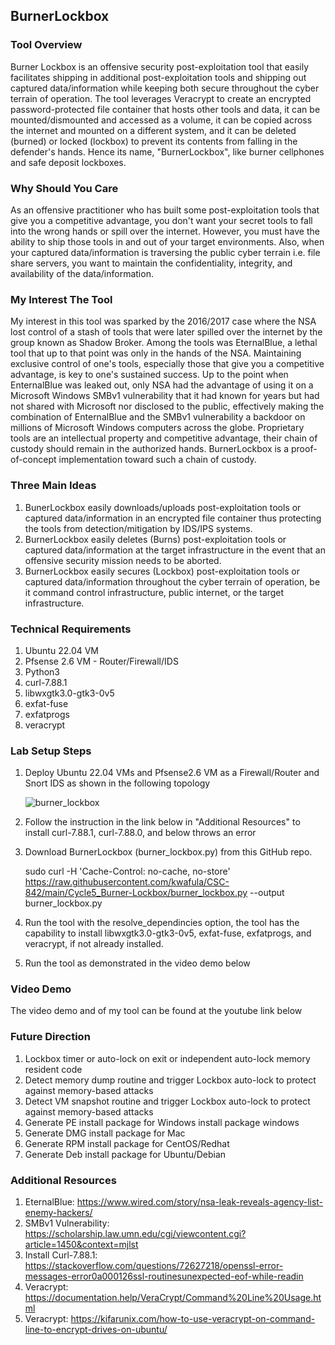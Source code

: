 
## BurnerLockbox

### Tool Overview 
Burner Lockbox is an offensive security post-exploitation tool that easily facilitates shipping in additional post-exploitation tools and shipping out captured data/information while keeping both secure throughout the cyber terrain of operation. The tool leverages Veracrypt to create an encrypted password-protected file container that hosts other tools and data, it can be mounted/dismounted and accessed as a volume, it can be copied across the internet and mounted on a different system, and it can be deleted (burned) or locked (lockbox) to prevent its contents from falling in the defender's hands. Hence its name, "BurnerLockbox", like burner cellphones and safe deposit lockboxes.

### Why Should You Care 
As an offensive practitioner who has built some post-exploitation tools that give you a competitive advantage, you don't want your secret tools to fall into the wrong hands or spill over the internet. However, you must have the ability to ship those tools in and out of your target environments. Also, when your captured data/information is traversing the public cyber terrain i.e. file share servers, you want to maintain the confidentiality, integrity, and availability of the data/information.

### My Interest The Tool
My interest in this tool was sparked by the 2016/2017 case where the NSA lost control of a stash of tools that were later spilled over the internet by the group known as Shadow Broker. Among the tools was EternalBlue, a lethal tool that up to that point was only in the hands of the NSA. Maintaining exclusive control of one's tools, especially those that give you a competitive advantage, is key to one's sustained success. Up to the point when EnternalBlue was leaked out, only NSA had the advantage of using it on a Microsoft Windows SMBv1 vulnerability that it had known for years but had not shared with Microsoft nor disclosed to the public, effectively making the combination of EnternalBlue and the SMBv1 vulnerability a backdoor on millions of Microsoft Windows computers across the globe. Proprietary tools are an intellectual property and competitive advantage, their chain of custody should remain in the authorized hands. BurnerLockbox is a proof-of-concept implementation toward such a chain of custody.

### Three Main Ideas
1) BunerLockbox easily downloads/uploads post-exploitation tools or captured data/information in an encrypted file container thus protecting the tools from detection/mitigation by IDS/IPS systems.
2) BurnerLockbox easily deletes (Burns) post-exploitation tools or captured data/information at the target infrastructure in the event that an offensive security mission needs to be aborted.
3) BurnerLockbox easily secures (Lockbox) post-exploitation tools or captured data/information throughout the cyber terrain of operation, be it command control infrastructure, public internet, or the target infrastructure.

### Technical Requirements
1) Ubuntu 22.04 VM
2) Pfsense 2.6 VM - Router/Firewall/IDS
3) Python3 
4) curl-7.88.1
5) libwxgtk3.0-gtk3-0v5
6) exfat-fuse
7) exfatprogs
8) veracrypt

### Lab Setup Steps 
1) Deploy Ubuntu 22.04 VMs and Pfsense2.6 VM as a Firewall/Router and Snort IDS as shown in the following topology
   
   ![burner_lockbox](https://github.com/kwafula/CSC-842/assets/95890992/19d101b8-b82d-461f-86f7-28696dc7a08b)

3) Follow the instruction in the link below in "Additional Resources" to install curl-7.88.1, curl-7.88.0, and below throws an error
4) Download BurnerLockbox (burner_lockbox.py) from this GitHub repo.
   
   sudo curl -H 'Cache-Control: no-cache, no-store' https://raw.githubusercontent.com/kwafula/CSC-842/main/Cycle5_Burner-Lockbox/burner_lockbox.py --output burner_lockbox.py
6) Run the tool with the resolve_dependincies option, the tool has the capability to install libwxgtk3.0-gtk3-0v5, exfat-fuse, exfatprogs, and veracrypt, if not already installed.
7) Run the tool as demonstrated in the video demo below

### Video Demo
The video demo and of my tool can be found at the youtube link below


### Future Direction 
1) Lockbox timer or auto-lock on exit or independent auto-lock memory resident code
2) Detect memory dump routine and trigger Lockbox auto-lock to protect against memory-based attacks 
3) Detect VM snapshot routine and trigger Lockbox auto-lock to  protect against memory-based attacks 
4) Generate PE install package for Windows install package windows
5) Generate DMG install package for Mac
6) Generate RPM install package for CentOS/Redhat
7) Generate Deb install package for Ubuntu/Debian

### Additional Resources
1) EternalBlue:            https://www.wired.com/story/nsa-leak-reveals-agency-list-enemy-hackers/
2) SMBv1 Vulnerability:    https://scholarship.law.umn.edu/cgi/viewcontent.cgi?article=1450&context=mjlst
3) Install Curl-7.88.1:    https://stackoverflow.com/questions/72627218/openssl-error-messages-error0a000126ssl-routinesunexpected-eof-while-readin
4) Veracrypt:              https://documentation.help/VeraCrypt/Command%20Line%20Usage.html 
5) Veracrypt:              https://kifarunix.com/how-to-use-veracrypt-on-command-line-to-encrypt-drives-on-ubuntu/


